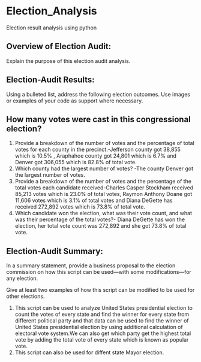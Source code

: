 # Election_Analysis
Election result analysis using python
## Overview of Election Audit: 
Explain the purpose of this election audit analysis.

## Election-Audit Results:
Using a bulleted list, address the following election outcomes. Use images or examples of your code as support where necessary.

## How many votes were cast in this congressional election?

1. Provide a breakdown of the number of votes and the percentage of total votes for each county in the precinct.-Jefferson county got 38,855 which is 10.5% , Araphahoe county got 24,801 which is 6.7% and Denver got 306,055 which is 82.8% of total vote.
2. Which county had the largest number of votes? -The county Denver got the largest number of votes.
3. Provide a breakdown of the number of votes and the percentage of the total votes each candidate received-Charles Casper Stockham received 85,213 votes which is 23.0% of total votes, Raymon Anthony Doane got 11,606 votes which is 3.1% of total votes and Diana DeGette has received 272,892 votes which is  73.8% of total vote.
4. Which candidate won the election, what was their vote count, and what was their percentage of the total votes?- Diana DeGette has won the election, her total vote count was 272,892 and she got 73.8% of total vote.
## Election-Audit Summary: 
In a summary statement, provide a business proposal to the election commission on how this script can be used—with some modifications—for any election. 

Give at least two examples of how this script can be modified to be used for other elections.

1. This script can be used to analyze United States presidential election to count the votes of every state and find the winner for every state from different political party and that data can be used to find the winner of United States presidential election by using additional calculation of electoral vote system.We can also get which party get the highest total vote by adding the total vote of every state which is known as popular vote.
3. This script can also be used for diffent state Mayor election.





